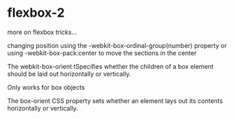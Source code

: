 # flexbox-2

more on flexbox tricks...

changing position using the -webkit-box-ordinal-group(number) property
or using -webkit-box-pack:center to move the sections in the center

The webkit-box-orient tSpecifies whether the children of a box element should be laid out horizontally or vertically.

Only works for box objects

The box-orient CSS property sets whether an element lays out its contents horizontally or vertically.
